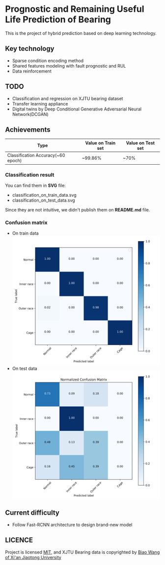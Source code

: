 # Prognostic and Remaining Useful Life Prediction of Bearing

This is the project of hybrid prediction based on deep learning technology.

## Key technology

+ Sparse condition encoding method
+ Shared features modeling with fault prognostic and RUL
+ Data reinforcement

## TODO

+ Classification and regression on XJTU bearing dataset
+ Transfer learning appliance
+ Digital twins by Deep Conditional Generative Adversarial Neural Network(DCGAN) 

## Achievements
| Type | Value on Train set | Value on Test set | 
|----|----|----|
| Classification Accuracy(~60 epoch) | ~99.86% | ~70% |

### Classification result

You can find them in **SVG** file:

+ classification_on_train_data.svg
+ classification_on_test_data.svg

Since they are not intuitive, we didn't publish them on **README.md** file.

### Confusion matrix

+ On train data <br/> ![Confusion matrix on train data](./train_classification_confusion_matrix.svg)
+ On test data  <br/> ![Confusion matrix on test data](./classification_confusion_matrix.svg)



## Current difficulty

+ Follow Fast-RCNN architecture to design brand-new model

## LICENCE

Project is licensed [MIT](./LICENSE), and XJTU Bearing data is copyrighted by [Biao Wang of Xi'an Jiaotong University](http://biaowang.tech/xjtu-sy-bearing-datasets/)